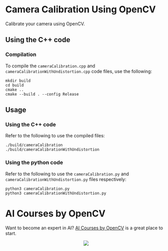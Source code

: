 # Camera Calibration Using OpenCV

Calibrate your camera using OpenCV.

## Using the C++ code
### Compilation
To compile the `cameraCalibration.cpp`  and `cameraCalibrationWithUndistortion.cpp` code files, use the following:
```shell
mkdir build
cd build
cmake ..
cmake --build . --config Release
```
## Usage

### Using the C++ code

Refer to the following to use the compiled files:

```shell
./build/cameraCalibration
./build/cameraCalibrationWithUndistortion
```

### Using the python code

Refer to the following to use the `cameraCalibration.py` and `cameraCalibrationWithUndistortion.py` files respectively:

```shell
python3 cameraCalibration.py
python3 cameraCalibrationWithUndistortion.py
```

# AI Courses by OpenCV

Want to become an expert in AI? [AI Courses by OpenCV](https://opencv.org/courses/) is a great place to start. 

<a href="https://opencv.org/courses/">
<p align="center"> 
<img src="https://www.learnopencv.com/wp-content/uploads/2020/04/AI-Courses-By-OpenCV-Github.png">
</p>
</a>
